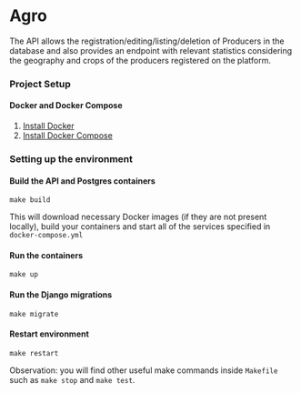 # Agro

The API allows the registration/editing/listing/deletion of Producers in the database 
and also provides an endpoint with relevant statistics considering the geography and 
crops of the producers registered on the platform.

### Project Setup

#### Docker and Docker Compose
1. [Install Docker](https://docs.docker.com/engine/install/)
2. [Install Docker Compose](https://docs.docker.com/compose/install/)
 
### Setting up the environment

#### Build the API and Postgres containers 
```shell
make build
```
This will download necessary Docker images (if they are not present locally), 
build your containers and start all of the services specified 
in `docker-compose.yml`

#### Run the containers
```shell
make up
```

#### Run the Django migrations
```shell
make migrate
```

#### Restart environment
```shell
make restart
```

Observation: you will find other useful make commands inside `Makefile` such as `make stop` and `make test`.